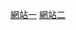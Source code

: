 <a href="https://homework10715134.github.io/nttu/20190918SC.html">網站一</a>
<a href="https://homework10715134.github.io/nttu/20190918SC02.html">網站二</a>

